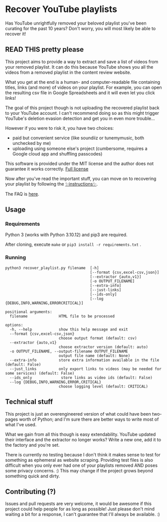 # Recover YouTube playlists

Has YouTube unrightfully removed your beloved playlist you've been curating for the past 10 years?
Don't worry, you will most likely be able to recover it!

## READ THIS pretty please

This project aims to provide a way to extract and save a list of videos from your removed playlist. It can do this because YouTube shows you all the videos from a removed playlist in the content review website.

What you get at the end is a human- and computer-readable file containing titles, links (and more) of videos on your playlist. For example, you can open the resulting csv file in Google Spreadsheets and it will even let you click links!

The goal of this project though is not uploading the recovered playlist back to your YouTube account. I can't recommend doing so as this might trigger YouTube's deletion evasion detection and get you in even more trouble...

However if you were to risk it, you have two choices:
- paid but convenient service (like soundiiz or tunemymusic, both unchecked by me)
- uploading using someone else's project (cumbersome, requires a Google cloud app and shuffling passcodes)

This software is provided under the MIT license and the author does not guarantee it works correctly. [Full license](LICENSE)

Now after you've read the important stuff, you can move on to recovering your playlist by following the [✨instructions✨](docs/instructions.md).

The FAQ is [here](docs/FAQ.md).

## Usage
### Requirements
Python 3 (works with Python 3.10.12) and pip3 are required.

After cloning, execute `make` or `pip3 install -r requirements.txt`
.
### Running 
```
python3 recover_playlist.py filename  [-h]
                                      [--format {csv,excel-csv,json}]
                                      [--extractor {auto,v1}]
                                      [-o OUTPUT_FILENAME]
                                      [--extra-info]
                                      [--just-links]
                                      [--ids-only]
                                      [--log {DEBUG,INFO,WARNING,ERRORCRITICAL}]

positional arguments:
  filename              HTML file to be processed

options:
  -h, --help            show this help message and exit
  --format {csv,excel-csv,json}
                        choose output format (default: csv)
  --extractor {auto,v1}
                        choose extractor version (default: auto)
  -o OUTPUT_FILENAME, --output-filename OUTPUT_FILENAME
                        output file name (default: None)
  --extra-info          store extra information available in the file (default: False)
  --just_links          only export links to videos (may be needed for some services) (default: False)
  --ids_only             store links as video ids (default: False)
  --log {DEBUG,INFO,WARNING,ERROR,CRITICAL}
                        choose logging level (default: CRITICAL)
```

## Technical stuff

This project is just an overengineered version of what could have been two-pages worth of Python; and I'm sure there are better ways to write most of what I've used.

What we gain from all this though is easy extendability. YouTube updated their interface and the extractor no longer works? Write a new one, add it to the factory and you're set.

There is currently no testing because I don't think it makes sense to test for something as ephemeral as website scraping. Providing test files is also difficult when you only ever had one of your playlists removed AND poses some privacy concerns. :) This may change if the project grows beyond something quick and dirty.

## Contributing (?)

Issues and pull requests are very welcome, it would be awesome if this project could help people for as long as possible! Just please don't mind waiting a bit for a response, I can't guarantee that I'll always be available. :)